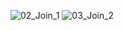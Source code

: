 ![02_Join_1](https://user-images.githubusercontent.com/95197594/166400166-d0442cc0-f6f1-4e0f-8440-074474c25c85.jpg)
![03_Join_2](https://user-images.githubusercontent.com/95197594/166400167-e22ce9f0-3764-4a26-82bb-0b21a59f3d4a.jpg)
